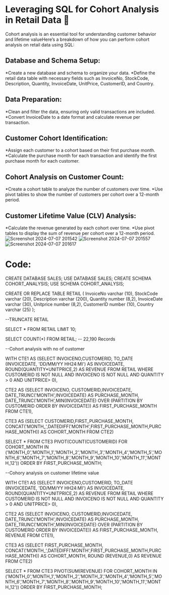 # Leveraging SQL for Cohort Analysis in Retail Data 🚀

Cohort analysis is an essential tool for understanding customer behavior and lifetime valueHere’s a breakdown of how you can perform cohort analysis on retail data using SQL:

## Database and Schema Setup:

*Create a new database and schema to organize your data.
*Define the retail data table with necessary fields such as InvoiceNo, StockCode, Description, Quantity, InvoiceDate, UnitPrice, CustomerID, and Country.

## Data Preparation:

*Clean and filter the data, ensuring only valid transactions are included.
*Convert InvoiceDate to a date format and calculate revenue per transaction.

## Customer Cohort Identification:

*Assign each customer to a cohort based on their first purchase month.
*Calculate the purchase month for each transaction and identify the first purchase month for each customer.

## Cohort Analysis on Customer Count:
*Create a cohort table to analyze the number of customers over time.
*Use pivot tables to show the number of customers per cohort over a 12-month period.

## Customer Lifetime Value (CLV) Analysis:

*Calculate the revenue generated by each cohort over time.
*Use pivot tables to display the sum of revenue per cohort over a 12-month period.
![Screenshot 2024-07-07 201542](https://github.com/Arunava197/Cohort-analysis-using-SQL/assets/160317839/123b23cd-9090-42fc-a03b-cf0357cfb9f0)
![Screenshot 2024-07-07 201557](https://github.com/Arunava197/Cohort-analysis-using-SQL/assets/160317839/5ea0a7f3-5b11-4f9c-b5e6-d775bbbdf09c)
![Screenshot 2024-07-07 201617](https://github.com/Arunava197/Cohort-analysis-using-SQL/assets/160317839/1581bc13-920b-47f4-b784-93ba871ff889)

# Code:

CREATE DATABASE SALES;
USE DATABASE SALES;
CREATE SCHEMA COHORT_ANALYSIS;
USE SCHEMA  COHORT_ANALYSIS;

CREATE OR REPLACE TABLE RETAIL (
    InvoiceNo varchar (10),
    StockCode varchar (20),
    Description varchar (200),
    Quantity number (8,2),
    InvoiceDate varchar (30),
    Unitprice number (8,2),
    CustomerID number (10),
    Country varchar (25)
);

--TRUNCATE RETAIL

SELECT * FROM RETAIL
LIMIT 10;

SELECT COUNT(*) FROM RETAIL; -- 22,190 Records

--Cohort analysis with no of customer

WITH CTE1 AS
(SELECT 
    INVOICENO,CUSTOMERID,
    TO_DATE (INVOICEDATE, 'DD/MM/YY  HH24:MI') AS INVOICEDATE,
    ROUND(QUANTITY*UNITPRICE,2)  AS REVENUE
FROM RETAIL
    WHERE CUSTOMERID IS NOT NULL
        AND INVOICENO IS NOT NULL
        AND QUANTITY > 0
        AND UNITPRICE> 0),


CTE2 AS
(SELECT 
    INVOICENO, CUSTOMERID,INVOICEDATE,
    DATE_TRUNC('MONTH',INVOICEDATE) AS PURCHASE_MONTH,
    DATE_TRUNC('MONTH',MIN(INVOICEDATE) OVER (PARTITION BY CUSTOMERID ORDER BY INVOICEDATE)) AS FIRST_PURCHASE_MONTH
FROM CTE1),


CTE3 AS
(SELECT 
    CUSTOMERID,FIRST_PURCHASE_MONTH,
    CONCAT('MONTH_',DATEDIFF('MONTH',FIRST_PURCHASE_MONTH,PURCHASE_MONTH)) AS COHORT_MONTH
FROM CTE2)

SELECT * FROM CTE3
PIVOT(COUNT(CUSTOMERID) FOR COHORT_MONTH IN 
('MONTH_0','MONTH_1','MONTH_2','MONTH_3','MONTH_4','MONTH_5','MONTH_6','MONTH_7','MONTH_8','MONTH_9','MONTH_10','MONTH_11','MONTH_12'))
ORDER BY FIRST_PURCHASE_MONTH;


--Cohory analysis on customer lifetime value

WITH CTE1 AS
(SELECT 
    INVOICENO,CUSTOMERID,
    TO_DATE (INVOICEDATE, 'DD/MM/YY  HH24:MI') AS INVOICEDATE,
    ROUND(QUANTITY*UNITPRICE,2)  AS REVENUE
FROM RETAIL
    WHERE CUSTOMERID IS NOT NULL
        AND INVOICENO IS NOT NULL
        AND QUANTITY > 0
        AND UNITPRICE> 0),

CTE2 AS
(SELECT 
    INVOICENO, CUSTOMERID,INVOICEDATE,
    DATE_TRUNC('MONTH',INVOICEDATE) AS PURCHASE_MONTH,
    DATE_TRUNC('MONTH',MIN(INVOICEDATE) OVER (PARTITION BY CUSTOMERID ORDER BY INVOICEDATE)) AS FIRST_PURCHASE_MONTH, REVENUE
FROM CTE1),

CTE3 AS
(SELECT 
    FIRST_PURCHASE_MONTH,
    CONCAT('MONTH_',DATEDIFF('MONTH',FIRST_PURCHASE_MONTH,PURCHASE_MONTH)) AS COHORT_MONTH,
    ROUND (REVENUE,0) AS REVENUE
FROM CTE2)

SELECT * FROM CTE3
PIVOT(SUM(REVENUE) FOR COHORT_MONTH IN  
('MONTH_0','MONTH_1','MONTH_2','MONTH_3','MONTH_4','MONTH_5','MONTH_6','MONTH_7','MONTH_8','MONTH_9','MONTH_10','MONTH_11','MONTH_12'))
ORDER BY FIRST_PURCHASE_MONTH;






